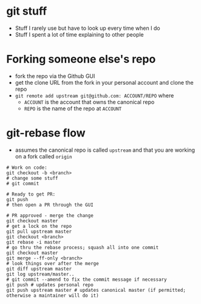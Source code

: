 # git stuff
- Stuff I rarely use but have to look up every time when I do
- Stuff I spent a lot of time explaining to other people


# Forking someone else's repo
- fork the repo via the Github GUI
- get the clone URL from the fork in your personal account and clone the repo
- `git remote add upstream git@github.com: ACCOUNT/REPO` where
  - `ACCOUNT` is the account that owns the canonical repo
  - `REPO` is the name of the repo at `ACCOUNT`


# git-rebase flow
- assumes the canonical repo is called `upstream` and that you are
working on a fork called `origin`

```
# Work on code:
git checkout -b <branch>
# change some stuff
# git commit

# Ready to get PR:
git push
# then open a PR through the GUI

# PR approved - merge the change
git checkout master
# get a lock on the repo
git pull upstream master
git checkout <branch>
git rebase -i master
# go thru the rebase process; squash all into one commit
git checkout master
git merge --ff-only <branch>
# look things over after the merge
git diff upstream master
git log upstream/master..
# git commit --amend to fix the commit message if necessary
git push # updates personal repo
git push upstream master # updates canonical master (if permitted; otherwise a maintainer will do it)

```
